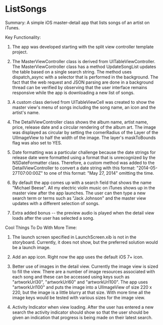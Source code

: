 # ListSongs
Summary: A simple iOS master-detail app that lists songs of an artist on iTunes.  

Key Functionality: 
1. The app was developed starting with the split view controller template project.

2. The MasterViewController class is derived from UITableViewController.  The MasterViewController class has a method UpdateSongList updates the table based on a single search string.  The method uses dispatch_async with a selector that is performed in the background.  The fact that the web request and JSON parsing are done in a background thread can be verified by observing that  the user interface remains responsive while the app is downloading a new list of songs.  

3. A custom class derived from UITableViewCell was created to show the master view's menu of songs including the song name, an icon and the artist's name.  

4. The DetailViewController class shows the album name, artist name, price, release date and a circular rendering of the album art.  The image was displayed as circular by setting the cornerRadius of the Layer of the UIImageView to half the width of the image.  The layer's maskToBounds flag was also set to YES.

5. Date formatting was a particular challenge because the date strings for release date were formatted using a format that is unrecognized by the NSDateFormatter class.  Therefore, a custom method was added to the DetailViewController to convert a date string with this format: "2014-05-27T07:00:00Z" to one of this format: "May 27, 2014" omitting the time.

6. By default the app comes up with a search field that shows the name "Michael Beese".  All my electric violin music on iTunes shows up in the master view after the app launches.  The user can then type a new search term or terms such as "Jack Johnson" and the master view updates with a different selection of songs.

7. Extra added bonus -- the preview audio is played when the detail view loads after the user has selected a song.


Cool Things To Do With More Time:

1. The launch screen specified in LaunchScreen.xib is not in the storyboard.  Currently, it does not show, but the preferred solution would be a launch image.

2. Add an app icon.  Right now the app uses the default iOS 7+ icon.

3. Better use of images in the detail view.  Currently the image view is sized to fill the view.  There are a number of image resources associated with each song and these can be accessed using keys such as "artworkUrl30", "artworkUrl60" and "artworkUrl100".  The app uses "artworkUrl100" and puts the image into a UIImageView of size 220 x 220, but the image is a little blurry at that size.  With more time all the image keys would be tested with various sizes for the image view.

4. Activity Indicator when view loading.  After the user has entered a new search the activity indicator should show so that the user should be given an indication that progress is being made on their latest search.
